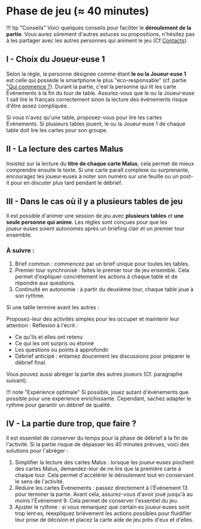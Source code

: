 # Phase de jeu (≈ 40 minutes)
!!! tip "Conseils"
    Voici quelques conseils pour faciliter le **déroulement de la partie**. Vous aurez sûrement d'autres astuces ou propositions, n'hésitez pas à les partager avec les autres personnes qui animent le jeu (Cf [Contacts](../Contacts.md)).

## I - Choix du Joueur·euse 1
Selon la règle, la personne désignée comme étant **le ou la Joueur·euse 1** est celle qui possède le smartphone le plus "eco-responsable" (cf. partie ["Qui commence ?](../Jeu/ReglesDuJeu.html#qui-commence)). Durant la partie, c'est la personne qui lit les carte Événements à la fin du tour de table. Assurez-vous que le ou la Joueur·euse 1 sait lire le français correctement sinon la lecture des événements risque d'être assez compliquée. 

Si vous n'avez qu'une table, proposez-vous pour lire les cartes Événements. Si plusieurs tables jouent, le ou la Joueur·euse 1 de chaque table doit lire les cartes pour son groupe.

## II - La lecture des cartes Malus
Insistez sur la lecture du **titre de chaque carte Malus**, cela permet de mieux comprendre ensuite le texte.
Si une carte paraît complexe ou surprenante, encouragez les joueur·euses à noter son numéro sur une feuille ou un post-it pour en discuter plus tard pendant le débrief.

## III - Dans le cas où il y a plusieurs tables de jeu
Il est possible d'animer une session de jeu avec **plusieurs tables** et **une seule personne qui anime**. Les règles sont conçues pour que les joueur·euses soient autonomes après un briefing clair et un premier tour ensemble.

### À suivre :

1. Brief commun : commencez par un brief unique pour toutes les tables. 
2. Premier tour synchronisé : faites le premier tour de jeu ensemble. Cela permet d'expliquer concrètement les actions à chaque table et de répondre aux questions. 
3. Continuité en autonomie : à partir du deuxième tour, chaque table joue à son rythme.

Si une table termine avant les autres :

Proposez-leur des activités simples pour les occuper et maintenir leur attention :
Réflexion à l'écrit :

- Ce qu'ils et elles ont retenu
- Ce qui les ont surpris ou étonné
- Les questions ou points à approfondir
- Débrief anticipé : entamez doucement les discussions pour préparer le débrief final.

Vous pouvez aussi abréger la partie des autres joueurs (Cf. paragraphe suivant).

!!! note "Expérience optimale"
    Si possible, jouez autant d'événements que possible pour une expérience enrichissante. Cependant, sachez adapter le rythme pour garantir un débrief de qualité.

## IV - La partie dure trop, que faire ?
Il est essentiel de conserver du temps pour la phase de débrief à la fin de l'activité. Si la partie risque de dépasser les 40 minutes prévues, voici des solutions pour l'abréger :

1. Simplifier la lecture des cartes Malus : lorsque les joueur·euses piochent des cartes Malus, demandez-leur de ne lire que la première carte à chaque tour.
Cela permet d'accélérer le déroulement tout en conservant le sens de l'activité.
2. Réduire les cartes Événements : passez directement à l'Événement 13 pour terminer la partie.
Avant cela, assurez-vous d'avoir joué jusqu'à au moins l'Événement 9. Cela permet de conserver l'essentiel du jeu.
3. Ajuster le rythme : si vous remarquez que certain·es joueur·euses sont trop lent·es, réexpliquez brièvement les actions possibles pour fluidifier leur prise de décision et placez la carte aide de jeu près d'eux et d'elles.